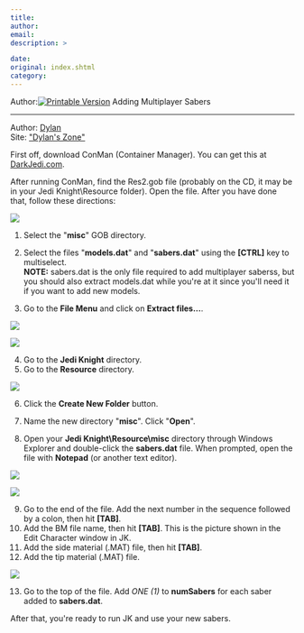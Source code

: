 ```yaml
---
title: 
author: 
email: 
description: >

date: 
original: index.shtml
category: 
---
```


Author:[![Printable Version](/images/printable.gif)](tutorial_print.shtml)
Adding Multiplayer Sabers  

-----

Author: [Dylan](mailto:dylan_555@hotmail.com)  
Site: ["Dylan's
Zone"](http://www.geocities.com/TimesSquare/Portal/9054)  
  

First off, download ConMan (Container Manager). You can get this at
[DarkJedi.com](http://www.darkjedi.com).

After running ConMan, find the Res2.gob file (probably on the CD, it may
be in your Jedi Knight\\Resource folder). Open the file. After you have
done that, follow these directions:

![](modelsaber1.gif)

1.  Select the "**misc**" GOB directory.  
2.  Select the files "**models.dat**" and "**sabers.dat**" using the
    **\[CTRL\]** key to multiselect.  
    **NOTE:** <span class="underline">sabers.dat</span> is the only file
    required to add multiplayer saberss, but you should also extract
    <span class="underline">models.dat</span> while you're at it since
    you'll need it if you want to add new models.

  

3.  Go to the **File Menu** and click on **Extract files...**.

![](modelsaber2.gif)

  

![](modelsaber3.gif)

4.  Go to the **Jedi Knight** directory.  
5.  Go to the **Resource** directory.  

  

![](modelsaber4.gif)

6.  Click the **Create New Folder** button.  
7.  Name the new directory "**misc**". Click "**Open**".

  

8.  Open your **Jedi Knight\\Resource\\misc** directory through Windows
    Explorer and double-click the **sabers.dat** file. When prompted,
    open the file with **Notepad** (or another text editor).

![](modelsaber5.gif)

  

![](modelsaber8.gif)

9.  Go to the end of the file. Add the next number in the sequence
    followed by a colon, then hit **\[TAB\]**.  
10. Add the BM file name, then hit **\[TAB\]**. This is the picture
    shown in the Edit Character window in JK.  
11. Add the side material (.MAT) file, then hit **\[TAB\]**.  
12. Add the tip material (.MAT) file.

  

![](modelsaber9.gif)

13. Go to the top of the file. Add *ONE (1)* to **numSabers** for each
    saber added to **sabers.dat**.

After that, you're ready to run JK and use your new sabers.
